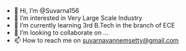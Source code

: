 - 👋 Hi, I’m @Suvarna156
- 👀 I’m interested in Very Large Scale Industry 
- 🌱 I’m currently learning 3rd B.Tech in the branch of ECE
- 💞️ I’m looking to collaborate on ...
- 📫 How to reach me on suvarnavannemsetty@gmail.com

<!---
Suvarna156/Suvarna156 is a ✨ special ✨ repository because its `README.md` (this file) appears on your GitHub profile.
You can click the Preview link to take a look at your changes.
--->
